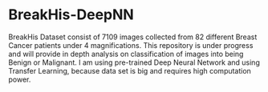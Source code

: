 # BreakHis-DeepNN
BreakHis Dataset consist of 7109 images collected from 82 different Breast Cancer patients under 4 magnifications. This repository is under progress and will provide in depth analysis on classification of images into being Benign or Malignant. I am using pre-trained Deep Neural Network and using Transfer Learning, because data set is big and requires high computation power.
